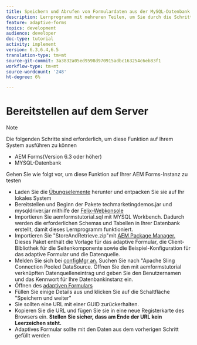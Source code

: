 ```yaml
---
title: Speichern und Abrufen von Formulardaten aus der MySQL-Datenbank
description: Lernprogramm mit mehreren Teilen, um Sie durch die Schritte zum Speichern und Abrufen von Formulardaten zu führen
feature: adaptive-forms
topics: development
audience: developer
doc-type: tutorial
activity: implement
version: 6.3,6.4,6.5
translation-type: tm+mt
source-git-commit: 3a3832a05ed9598d970915adbc163254c6eb83f1
workflow-type: tm+mt
source-wordcount: '248'
ht-degree: 6%

---
```



# Bereitstellen auf dem Server

>[!NOTE]
>
>Die folgenden Schritte sind erforderlich, um diese Funktion auf Ihrem System ausführen zu können
>
>* AEM Forms(Version 6.3 oder höher)
>* MYSQL-Datenbank


Gehen Sie wie folgt vor, um diese Funktion auf Ihrer AEM Forms-Instanz zu testen

* Laden Sie die [Übungselemente](assets/store-retrieve-form-data.zip) herunter und entpacken Sie sie auf Ihr lokales System
* Bereitstellen und Beginn der Pakete techmarketingdemos.jar und mysqldriver.jar mithilfe der [Felix-Webkonsole](http://localhost:4502/system/console/configMgr)
* Importieren Sie aemformstutorial.sql mit MYSQL Workbench. Dadurch werden die erforderlichen Schemas und Tabellen in Ihrer Datenbank erstellt, damit dieses Lernprogramm funktioniert.
* Importieren Sie &quot;StoreAndRetrieve.zip&quot;mit [AEM Package Manager.](http://localhost:4502/crx/packmgr/index.jsp) Dieses Paket enthält die Vorlage für das adaptive Formular, die Client-Bibliothek für die Seitenkomponente sowie die Beispiel-Konfiguration für das adaptive Formular und die Datenquelle.
* Melden Sie sich bei [configMgr an.](http://localhost:4502/system/console/configMgr) Suchen Sie nach &quot;Apache Sling Connection Pooled DataSource. Öffnen Sie den mit aemformstutorial verknüpften Datenquelleneintrag und geben Sie den Benutzernamen und das Kennwort für Ihre Datenbankinstanz ein.
* Öffnen des [adaptiven Formulars](http://localhost:4502/content/dam/formsanddocuments/demostoreandretrieveformdata/jcr:content?wcmmode=disabled)
* Füllen Sie einige Details aus und klicken Sie auf die Schaltfläche &quot;Speichern und weiter&quot;
* Sie sollten eine URL mit einer GUID zurückerhalten.
* Kopieren Sie die URL und fügen Sie sie in eine neue Registerkarte des Browsers ein. **Stellen Sie sicher, dass am Ende der URL kein Leerzeichen steht.**
* Adaptives Formular sollte mit den Daten aus dem vorherigen Schritt gefüllt werden
